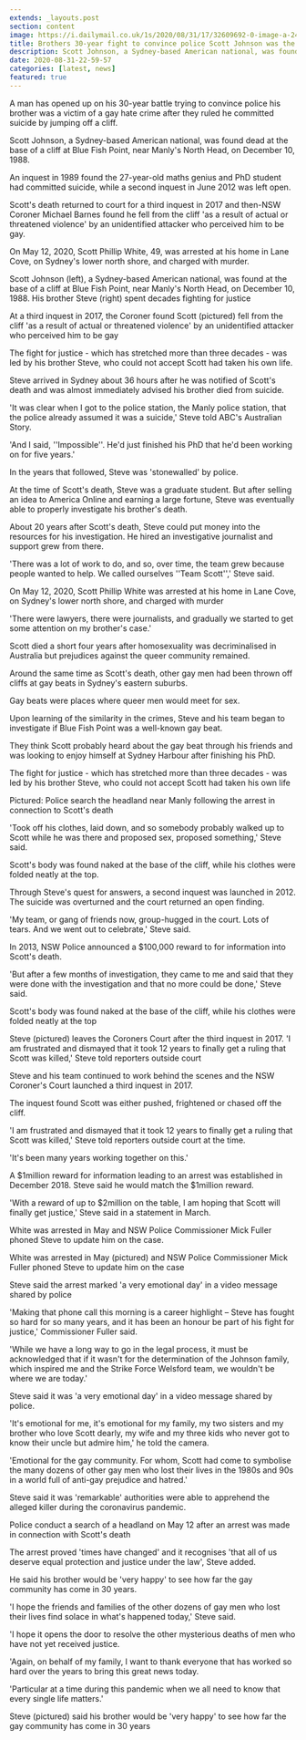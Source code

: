 ```yaml
---
extends: _layouts.post
section: content
image: https://i.dailymail.co.uk/1s/2020/08/31/17/32609692-0-image-a-24_1598892367821.jpg 
title: Brothers 30-year fight to convince police Scott Johnson was the victim of a gay hate crime 
description: Scott Johnson, a Sydney-based American national, was found at the base of a cliff at Blue Fish Point, near Manlys North Head, on December 10, 1988. 
date: 2020-08-31-22-59-57 
categories: [latest, news] 
featured: true 
--- 
```

A man has opened up on his 30-year battle trying to convince police his brother was a victim of a gay hate crime after they ruled he committed suicide by jumping off a cliff.   

Scott Johnson, a Sydney-based American national, was found dead at the base of a cliff at Blue Fish Point, near Manly's North Head, on December 10, 1988.

An inquest in 1989 found the 27-year-old maths genius and PhD student had committed suicide, while a second inquest in June 2012 was left open.

Scott's death returned to court for a third inquest in 2017 and then-NSW Coroner Michael Barnes found he fell from the cliff 'as a result of actual or threatened violence' by an unidentified attacker who perceived him to be gay.

On May 12, 2020, Scott Phillip White, 49, was arrested at his home in Lane Cove, on Sydney's lower north shore, and charged with murder. 

Scott Johnson (left), a Sydney-based American national, was found at the base of a cliff at Blue Fish Point, near Manly's North Head, on December 10, 1988. His brother Steve (right) spent decades fighting for justice 

At a third inquest in 2017, the Coroner found Scott (pictured) fell from the cliff 'as a result of actual or threatened violence' by an unidentified attacker who perceived him to be gay

The fight for justice - which has stretched more than three decades - was led by his brother Steve, who could not accept Scott had taken his own life.

Steve arrived in Sydney about 36 hours after he was notified of Scott's death and was almost immediately advised his brother died from suicide. 

'It was clear when I got to the police station, the Manly police station, that the police already assumed it was a suicide,' Steve told ABC's Australian Story.

'And I said, ''Impossible''. He'd just finished his PhD that he'd been working on for five years.'

In the years that followed, Steve was 'stonewalled' by police.  

At the time of Scott's death, Steve was a graduate student. But after selling an idea to America Online and earning a large fortune, Steve was eventually able to properly investigate his brother's death.

About 20 years after Scott's death, Steve could put money into the resources for his investigation. He hired an investigative journalist and support grew from there.

'There was a lot of work to do, and so, over time, the team grew because people wanted to help. We called ourselves ''Team Scott'',' Steve said.

On May 12, 2020, Scott Phillip White was arrested at his home in Lane Cove, on Sydney's lower north shore, and charged with murder

'There were lawyers, there were journalists, and gradually we started to get some attention on my brother's case.'

Scott died a short four years after homosexuality was decriminalised in Australia but prejudices against the queer community remained.  

Around the same time as Scott's death, other gay men had been thrown off cliffs at gay beats in Sydney's eastern suburbs. 

Gay beats were places where queer men would meet for sex.

Upon learning of the similarity in the crimes, Steve and his team began to investigate if Blue Fish Point was a well-known gay beat. 

They think Scott probably heard about the gay beat through his friends and was looking to enjoy himself at Sydney Harbour after finishing his PhD.  

The fight for justice - which has stretched more than three decades - was led by his brother Steve, who could not accept Scott had taken his own life

Pictured: Police search the headland near Manly following the arrest in connection to Scott's death

'Took off his clothes, laid down, and so somebody probably walked up to Scott while he was there and proposed sex, proposed something,' Steve said. 

Scott's body was found naked at the base of the cliff, while his clothes were folded neatly at the top.   

Through Steve's quest for answers, a second inquest was launched in 2012. The suicide was overturned and the court returned an open finding. 

'My team, or gang of friends now, group-hugged in the court. Lots of tears. And we went out to celebrate,' Steve said.

In 2013, NSW Police announced a $100,000 reward to for information into Scott's death.

'But after a few months of investigation, they came to me and said that they were done with the investigation and that no more could be done,' Steve said. 

Scott's body was found naked at the base of the cliff, while his clothes were folded neatly at the top

Steve (pictured) leaves the Coroners Court after the third inquest in 2017. 'I am frustrated and dismayed that it took 12 years to finally get a ruling that Scott was killed,' Steve told reporters outside court

Steve and his team continued to work behind the scenes and the NSW Coroner's Court launched a third inquest in 2017.

The inquest found Scott was either pushed, frightened or chased off the cliff. 

'I am frustrated and dismayed that it took 12 years to finally get a ruling that Scott was killed,' Steve told reporters outside court at the time.

'It's been many years working together on this.'

A $1million reward for information leading to an arrest was established in December 2018. Steve said he would match the $1million reward. 

'With a reward of up to $2million on the table, I am hoping that Scott will finally get justice,' Steve said in a statement in March. 

White was arrested in May and NSW Police Commissioner Mick Fuller phoned Steve to update him on the case. 

White was arrested in May (pictured) and NSW Police Commissioner Mick Fuller phoned Steve to update him on the case

Steve said the arrest marked 'a very emotional day' in a video message shared by police

'Making that phone call this morning is a career highlight – Steve has fought so hard for so many years, and it has been an honour be part of his fight for justice,' Commissioner Fuller said.

'While we have a long way to go in the legal process, it must be acknowledged that if it wasn't for the determination of the Johnson family, which inspired me and the Strike Force Welsford team, we wouldn't be where we are today.'

Steve said it was 'a very emotional day' in a video message shared by police.

'It's emotional for me, it's emotional for my family, my two sisters and my brother who love Scott dearly, my wife and my three kids who never got to know their uncle but admire him,' he told the camera.

'Emotional for the gay community. For whom, Scott had come to symbolise the many dozens of other gay men who lost their lives in the 1980s and 90s in a world full of anti-gay prejudice and hatred.'

Steve said it was 'remarkable' authorities were able to apprehend the alleged killer during the coronavirus pandemic.

Police conduct a search of a headland on May 12 after an arrest was made in connection with Scott's death

The arrest proved 'times have changed' and it recognises 'that all of us deserve equal protection and justice under the law', Steve added.

He said his brother would be 'very happy' to see how far the gay community has come in 30 years.

'I hope the friends and families of the other dozens of gay men who lost their lives find solace in what's happened today,' Steve said.

'I hope it opens the door to resolve the other mysterious deaths of men who have not yet received justice.

'Again, on behalf of my family, I want to thank everyone that has worked so hard over the years to bring this great news today.

'Particular at a time during this pandemic when we all need to know that every single life matters.'

Steve (pictured) said his brother would be 'very happy' to see how far the gay community has come in 30 years

